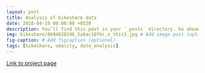 ```yaml
---
layout: post
title: Analysis of bikeshare data
date: 2018-04-19 00:00:00 +0530
description: You’ll find this post in your `_posts` directory. Go ahead and edit it and re-build the site to see your changes. # Add post description (optional)
img: bikeshare/8694828196_5a8ac10f6c_n_this3.jpg # Add image post (optional)
fig-caption: # Add figcaption (optional)
tags: [bikeshare, udacity, data_analysis]
---
```


[Link to project page](https://nirmalya123.github.io/explore_bicycle_share_data/Bike_Share_Analysis.html)
